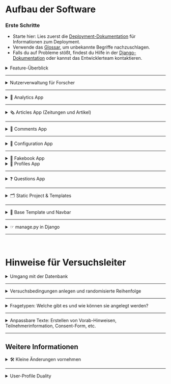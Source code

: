 # Aufbau der Software

### Erste Schritte
- Starte hier: Lies zuerst die [Deployment-Dokumentation](./0-deployment.md) für Informationen zum Deployment. 
- Verwende das [Glossar](./1-glossary-and-tools.md), um unbekannte Begriffe nachzuschlagen.
- Falls du auf Probleme stößt, findest du Hilfe in der [Django-Dokumentation](https://docs.djangoproject.com/de/3.2/) oder kannst das Entwicklerteam kontaktieren.

<details> <summary>Feature-Überblick</summary>

**User:**
- Artikel lesen: Zugriff auf veröffentlichte Zeitungsartikel.
- Kommentare schreiben: Artikel können kommentiert werden.
- Reaktionen: Kommentare können geliked und kommentiert werden.
- Benutzerprofile bearbeiten (Bio ändern).
- Andere Benutzerprofile und deren Bio ansehen.

**Forschende:**
- Hosting der Website: Anleitung dazu in der Datei [Deployment-Dokumentation](./0-deployment.md).
- Nutzerinformationen einsehen: Name, User ID etc. (Passwörter sind nicht einsehbar).
- Nutzerverwaltung: Nutzer hinzufügen, entfernen und bearbeiten.
- Inhalte einsehen und bearbeiten: Zugriff auf Artikel, Kommentare, Likes und alle Interaktionen (über das Admin-Panel).
- Tracking-Daten einsehen: Verweildauer und Klickverhalten der Nutzer.
- Datenexport: Export der Daten als .xlsx-Datei (ausgewählte Tabellen oder gesamte Datenbank).
</details>

---

<details> <summary>Nutzerverwaltung für Forscher</summary>

**Registrierung:**
- Jede/r Nutzende kann sich direkt über die Registrierungsseite anmelden.
- Nach dem Login haben Nutzende Zugriff auf die oben beschriebenen Features.

**Admin-Zugriff:**
- Forscher können über `<URL>/admin` auf die Administrationsseite zugreifen.
- Login erfolgt mit Superuser-Zugangsdaten, die während der Einrichtung festgelegt wurden. Über die Admin-Seite können alle Module eingesehen und bearbeitet werden.
</details>

---

<details> <summary>🚀 Analytics App</summary>

**TL;DR:** Hier werden Nutzerdaten getrackt (User Event Log, Content Position) und Experimentalbedingungen festgelegt.

**Admin Panel:**
- Experiment Conditions: Hier werden die Experiment-Conditions festgelegt (falls vorhanden). Zeitungen, Artikel und Kommentare können nach den Conditions gefiltert werden.

**Dateien:**
- `admin.py`: Legt fest, wie die Conditions bearbeitet werden können.
- `models.py`: Definiert Datenbanktabellen für:
  1. Allgemeinen User Event Log.
  2. Content Position (Anzeigeposition Artikel, Zeitung etc.) für jeweiligen User.
  3. Experiment Conditions.
- `urls.py`: Enthält URL für Javascript User Event Logging.
- `utils.py`: `create_event_log` speichert User-Events als JSON in der Datenbank; erstellt einen *UserEventLog-Eintrag* mit validierten JSON-Daten.
- `views.py`: `log_user_action` loggt Javascript User Actions.
</details>

---

<details> <summary>🗞️ Articles App (Zeitungen und Artikel)</summary>

**TL;DR:** Hier passiert die Verwaltung und Darstellung von Zeitungen und Artikeln. Das Admin-Panel ermöglicht die dynamische Anpassung und CSV-Exporte. Die Models definieren die Struktur von Zeitungen und Artikeln, und die Templates sorgen für die Anzeige von Listen und Details.

**Admin Panel:**
- Zeitungen und Artikel verwalten: Hier können Zeitungen und Artikel bearbeitet und verwaltet werden. Zusätzlich können Experiment-Conditions für Tags dynamisch aus einer separaten Tabelle (`ExperimentCondition`) geladen werden.
- CSV-Export: Es ist möglich, Daten zu Zeitungen und Artikeln als CSV-Datei herunterzuladen.

**Dateien:**
- `admin.py`: 
  - Legt fest, wie Zeitungen und Artikel im Admin-Panel bearbeitet werden können.
  - Ermöglicht den CSV-Export von Artikeln und Zeitungen.
  - Dynamische Dropdown-Menüs für Tags basierend auf den `ExperimentCondition`-Daten.
- `models.py`: 
  - Definiert die Datenbanktabellen für:
    1. **NewsPaper**: Enthält Informationen zu Zeitungen wie Name, Bild und Tag.
    2. **Article**: Enthält Informationen zu Artikeln wie Titel, Inhalt, Slug, Bild und zugehörige Zeitung.
  - Beide Modelle bieten Methoden zur Generierung von `absolute_url`-Links und zur automatischen Erstellung von Slugs.
- `urls.py`: 
  - Enthält die URLs für:
    1. **Alle Zeitungen anzeigen** (`/`).
    2. **Artikel einer Zeitung auflisten** (`/article_list/<int:news_paper_id>/`).
    3. **Detailansicht eines Artikels** (`/<int:news_paper_id>/<slug:slug>/`).
- `apps.py`: Registriert die App unter dem Namen `'articles'`.

**Templates:**
- `all_articles.html`: Listet alle Artikel einer spezifischen Zeitung.
- `detailed_article.html`: Zeigt die Detailansicht eines Artikels.
- `news_papers.html`: Zeigt eine Übersicht aller Zeitungen.
</details>

---

<details> <summary>💬 Comments App</summary>

<br> 

**TL;DR:** Die Comments App ermöglicht es Benutzern, Kommentare zu Artikeln zu verfassen, zu liken/disliken, und in einer strukturierten Ansicht darzustellen. Es werden sowohl Haupt- als auch Sekundärkommentare (Replies) unterstützt. 
**💬 Kommentare & Sichtbarkeit:**

  - Private Kommentare: Standardmäßig nur für den Verfasser sichtbar. Kommentare, die von Nutzern (also Versuchspersonen) erstellt wurden, sind per default nicht öffentlich. 
  - Öffentliche Kommentare: Admins können im Admin Panel `is_public` Checkbox bei der Kommentarerstellung aktivieren. Diese Kommentare sind dann für alle sichtbar. 
  - Experimentelle Bedingungen: Ein Condition `tag` kann ausgewählt werden, um nur Nutzern in einer bestimmten Versuchsbedingung den spezifischen Kommentar anzuzeigen.

- **Admin Panel:**
    - Kommentare verwalten:
        - Kommentare können als öffentlich oder privat markiert werden. Öffentliche Kommentare sind sichtbar für alle Nutzer. Private Kommentare sind nur für den jeweiligen Autor selbst sichtbar.
        - Experimentelle Bedingungen (`tag`) können dynamisch zugewiesen werden.
        - Likes und Dislikes werden angezeigt und gefiltert.

- **Dateien:**
    - **`article_comments.html`**: Template für die Haupt-Kommentarseite eines Artikels. 
        - Zeigt Hauptkommentare und deren Antworten an.
        - Ermöglicht das Liken/Disliken und Hinzufügen neuer Kommentare.
    - **`detailed_comment.html`**: Template für die Detailansicht eines Kommentars.
        - Zeigt einen spezifischen Kommentar und seine Antworten.
        - Ermöglicht das Hinzufügen von Sekundärkommentaren.
    - **`admin.py`**: 
        - Registriert Modelle (`Comment`, `Like`, `Dislike`) im Admin-Bereich.
        - Ermöglicht schnelles Erstellen von Kommentaren.
    - **`forms.py`**:
        - Stellt Formulare für Haupt- und Sekundärkommentare bereit, inklusive dynamischer Felder.
    - **`models.py`**:
        - `Comment`: Hauptmodell für Kommentare, unterstützt hierarchische Strukturen (Antworten).
        - `PlannedReaction`: Ermöglicht geplante Reaktionen auf Kommentare.
        - `Like` & `Dislike`: Modelle zur Verwaltung von Reaktionen.
    - **`urls.py`**:
        - Definiert Routen für:
            - Kommentarseiten eines Artikels.
            - Detailansicht eines spezifischen Kommentars.
            - Like/Dislike-Aktionen.
    - **`views.py`**:
        - `article_comments_view`: 
            - Lädt Hauptkommentare in zufälliger, aber stabiler Reihenfolge. Die Reihenfolge wird nach dem ersten Laden gespeichert.
            - Unterstützt das Hinzufügen von Haupt- und Sekundärkommentaren.
        - `detailed_comment_view`: 
            - Zeigt den gesamten Inhalt eines einzelnen Kommentars an sowie seine Antworten.
            - Ermöglicht das Antworten auf Kommentare.
        - `like_unlike_comment` & `dislike_undislike_comment`:
            - Verarbeiten Like/Dislike-Aktionen und loggen Änderungen.
</details>

---

<details> <summary>🔧 Configuration App</summary>

<br>

**TL; DR:**
Die **Configuration App** ermöglicht die zentrale Verwaltung wichtiger Einstellungen der Versuchsumgebung. Diese Konfigurationen können flexibel angepasst werden, ohne den Code selbst zu verändern.

---

### Features

1. **Zentrale Konfigurationsparameter:**
   - Like/Dislike-Funktionalität aktivieren oder deaktivieren.
   - Sitzungs-Timer an/ausschalten.
   - Maximale Sitzungsdauer festlegen.

2. **Django Admin-Integration:**
   - Konfigurationsparameter direkt im Admin-Bereich verwalten.

3. **Automatische Token-Generierung:**
   - Verwaltungstoken (`management_token`) regenerieren, um zusätzliche Sicherheit zu gewährleisten.

---

### Admin.py

Die `admin.py` definiert, wie die Konfiguration im Django Admin angezeigt und verwaltet wird.

#### Eigenschaften:
- **Liste der anzeigbaren Felder (`list_display`)**:
  - `like_dislike_enabled`: Aktiviert/Deaktiviert die Like/Dislike-Funktionalität.
  - `is_timer_enabled`: Steuert, ob der Sitzungs-Timer aktiv ist.
  - `max_session_duration`: Maximale Sitzungsdauer in Sekunden.
  - `management_token`: Ein zufälliger Token für Verwaltungsaufgaben.

### Models.py

Die **Configuration-Modellklasse** definiert die Konfigurationsparameter und deren Standardwerte.

### Felder
1. **like_dislike_enabled**: Steuert, ob Likes/Dislikes aktiv sind.
2. **is_timer_enabled**: Aktiviert oder deaktiviert den Sitzungs-Timer.
3. **max_session_duration**: Maximale Dauer der Sitzung in Sekunden (Standard: 3600 Sekunden = 1 Stunde).
4. **management_token**: Verwaltungstoken, das für administrative Zwecke generiert wird.

### Methoden
- **regenerate_mgmt_token()**:
  - Generiert ein neues Token aus zufälligen Zeichen.
- **get_the_config()**:
  - Lädt die bestehende Konfiguration oder erstellt eine neue Standardkonfiguration.
- **ensure_config_exists()**:
  - Stellt sicher, dass eine Konfiguration in der Datenbank existiert.

## Hinweis: 
Wenn mehrere Configurations bestehen, wird einfach über `Configuration.objects.first()` die erste Konfiguration aus der Datenbank zurückgegeben (nach der Spalte id).

Wenn keine Konfiguration vorhanden ist (config is None), erstellt der Code eine neue Konfiguration mit Standardwerten:

```bash
like_dislike_enabled=True

is_timer_enabled=False

max_session_duration=1800 (30 Minuten).
```
**Management-Token-Logik:** Wenn das management_token den Wert "changeme" hat, wird es mit config.regenerate_mgmt_token() aktualisiert.
</details>

---


<details> 
<summary>📘 Fakebook App</summary>

<br> **TL;DR:** **TL;DR:** Kernstück der Anwendung im Backend src-folder zur Verwaltung von Benutzerdaten, Interaktionen und Experimentbedingungen.

---

### **Funktionalitäten**

- **Benutzerverwaltung**:
  - Registrierung und Anmeldung mit optionaler Anpassung von Benutzerprofilen.
  - Benutzer können über das Admin-Panel manuell erstellt werden.

- **Interaktionen**:
  - Beiträge (Posts), Kommentare, Likes und Dislikes sind zentrale Funktionen.
  - Aktivitäten wie das Betrachten von Beiträgen und Interaktionen werden für Analysen geloggt.

- **Datenexport**:
  - Ermöglicht den Export der Datenbank (CSV, XLSX, SQLite).
  - Exportiert auch hochgeladene Bilder oder andere Mediendateien.

- **Zeiterfassung**:
  - Ein Middleware-basierter Timer erfasst die Verweildauer der Benutzer auf spezifischen Seiten und leitet bei Überschreiten der Zeit zur nächsten Experimentphase weiter.

---

### **Admin Panel:**
- **Nutzererstellung**:
  - Admins können Benutzer und Profile direkt über ein spezielles Interface erstellen.
- **Datenexport**:
  - Tools zum Herunterladen der Datenbank und spezifischer Tabellen.
- **Sitzungskonfiguration**:
  - Anpassung der maximalen Sitzungsdauer und Aktivierung/Deaktivierung des Timers.

---

### **Dateien**

#### **`urls.py`**
Definiert Routen für verschiedene Funktionen:
- **Benutzererstellung**:
  - `/admin/user_creation_view` – Formular für die Benutzererstellung.
- **Datenexport**:
  - `/admin/download_xlsx` – Export von Datenbanktabellen als XLSX.
  - `/admin/download_database` – Download der gesamten SQLite-Datenbank.
  - `/admin/download_pictures` – Herunterladen von Mediendateien (z. B. Profilbilder).
- **Allgemeine Navigation**:
  - Verlinkung der Apps `profiles`, `questions`, `comments`, etc.

#### **`views.py`**
- **`home_view`**:
  - Startpunkt der App, leitet Benutzer basierend auf ihrem Status (z. B. Admin oder Teilnehmer) weiter.
- **`user_creation_view`**:
  - Ansicht zur Benutzererstellung durch Admins.
- **`download_xlsx`**:
  - Generiert eine XLSX-Datei mit ausgewählten Datenbanktabellen.
- **`download_database`**:
  - Stellt die SQLite-Datenbank als Download bereit.
- **`download_pictures`**:
  - Komprimiert Mediendateien (z. B. Bilder) in ein ZIP-Archiv und stellt sie zum Download bereit.

#### **`middleware.py`**
- **NewspaperTimerMiddleware**:
  - Verfolgt die Verweildauer von Benutzern ab Start des Experiments (nach Beantwortung der Fragen mit Label "before").
  - Automatische Weiterleitung zu "after" Fragen bzw. Ende des Experiments nach Ablauf der maximalen Sitzungszeit.

#### **`settings.py`**
- Definiert globale Einstellungen der Fakebook App:
  - **Datenbank**: SQLite als Standard.
  - **Statische Dateien**:
    - Statische Inhalte (CSS, JS) und Mediendateien sind konfigurierbar.
  - **Zeitzonen und Sprache**:
    - Standardmäßig `en` als Sprache und UTC als Zeitzone. Sprache sollte noch weiter angepasst werden.
  - **Externe Authentifizierung**:
    - Integration von `django-allauth` für Benutzerverwaltung.

---

### **Datenexport**

#### **`downloads.py`**
- Enthält Tools zum Erstellen von Download-Dateien:
  - **CSV-Export**:
    - Erstellt CSV-Dateien basierend auf Datenbanktabellen.
  - **XLSX-Export**:
    - Generiert Excel-Dateien mit ausgewählten Tabellen.
  - **Datenbank-Download**:
    - Stellt die gesamte SQLite-Datenbank als Datei bereit.
  - **Mediendateien**:
    - Komprimiert ausgewählte Mediendateien (z. B. Bilder) in ein ZIP-Archiv.

---

### **Wichtige Features für Versuchsleiter**

1. **Timer und Weiterleitung**:
   - Überwachung der Sitzungszeit mit automatischer Weiterleitung zu spezifischen Seiten.
   - Anpassbar über das `SessionConfig` Modell im Admin-Panel.

2. **Profilverwaltung**:
   - Anlegen von Benutzerprofilen bei der Registrierung.
   - Verwaltung der Profilbilder und anderer Benutzerdaten.

3. **Export-Tools**:
   - Datenbanktabellen, Mediendateien und andere Daten können direkt heruntergeladen werden.

---

</details>
<details> <summary>👤 Profiles App</summary>

<br> 

**TL;DR:** Die Profiles App ermöglicht die Verwaltung von Benutzerprofilen, einschließlich Biografie, Profilbild und experimentellen Bedingungen. Sie bietet Funktionen zur Ansicht und Bearbeitung des eigenen Profils, zur Anzeige anderer Profile sowie zur automatischen Zuweisung von experimentellen Bedingungen bei der Anmeldung. Profile können im Online-Forum **nicht** gesucht werden. Zu jedem (durch den Admin auf `public` gestellten) Kommentar gibt es aber ein Autor-Profil, auf das geklickt werden kann. Dort sind dann Username, Profilbild und Bio zu sehen.

- **Admin Panel:**
    - **Profile Management:** 
        - Benutzerprofile können angezeigt, bearbeitet und als CSV exportiert werden.
        - Anzeigen von Details wie Benutzername, Biografie, Slug und experimentelle Bedingung.

- **Dateien:**
    - **`urls.py`**:
        - Definiert Routen für:
            - Eigenes Profil (`my_profile_view`)
            - Detailansicht einzelner Profile (`ProfileDetailView`).
    - **`views.py`**:
        - **`my_profile_view`**:
            - Ermöglicht die Ansicht und Bearbeitung des eigenen Profils.
            - Zeigt alle Kommentare des Nutzers an (nur explizit öffentliche für andere Benutzer).
        - **`ProfileDetailView`**:
            - Detailansicht eines Profils, inklusive Biografie und Kommentare.
    - **`models.py`**:
        - **`Profile`**:
            - Modell für Benutzerprofile mit Feldern wie `bio`, `avatar`, `slug` und `condition`.
            - Automatische Slug-Generierung für eindeutige Profil-URLs.
    - **`forms.py`**:
        - **`ProfileModelForm`**:
            - Formular zur Bearbeitung von Biografie und Profilbild.
    - **`signals.py`**:
        - **Benutzererstellung**:
            - Automatische Erstellung eines Profils und einer Zustimmungserklärung (`Consent`) bei Registrierung.
        - **Experimentbedingungen**:
            - Zuweisung einer zufälligen experimentellen Bedingung bei Login, falls noch nicht zugewiesen. Sofern noch keine Bedingungen durch den Admin erstellt wurden, wird bei Login die `Change Me` Bedingung zugewiesen. Diese kann im Anschluss im Admin Panel problemlos umbenannt werden. 
        - **Logging**:
            - Ereignisprotokollierung bei Benutzeranmeldung und -abmeldung, einschließlich IP-Tracking.
    - **`utils.py`**:
        - **`get_random_string`**:
            - Generiert zufällige Zeichenfolgen zur Sicherstellung eindeutiger Slugs.
    - **`admin.py`**:
        - Registrierung des `Profile`-Modells im Admin-Bereich mit CSV-Exportfunktion.

</details>

---

<details> <summary>❓ Questions App</summary>

<br> **TL;DR:** Die Questions App ist unser SoSciSurvey-Nachbau. Sie ermöglicht es, Fragebögen zu erstellen und zu verwalten, die vor und nach dem Experiment ausgefüllt werden. Sie unterstützt verschiedene Fragetypen, Einverständniserklärungen und benutzerdefinierte Endnachrichten. 

- **Admin Panel:**
    - **Question Management**:
        - Fragetypen (z. B. Dropdown, Likert-Skala, Slider) und Eigenschaften (z. B. Pflichtfrage, Min-/Max-Werte) können hier konfiguriert werden.
        - `choices`, `sub_questions` und `sub_choices` definieren Antwortmöglichkeiten für spezifische Fragetypen.
        - Fragetyp-spezifische Validierungen werden automatisch ausgeführt.
    - **Text Management**:
        - Texte für Einverständniserklärung, Endnachrichten und Teilnehmerinformationen werden über `Text` verwaltet. Diese sollten im HTML Format eingefuegt werden, um gute Lesbarkeit zu garantieren. Sichtbarkeit (`visibility`) der Texte steuert deren Anzeige im Frontend.
    - **Session Configuration**:
        - Maximale Sitzungsdauer und Timer (an/aus) können im `SessionConfig` Modell konfiguriert werden.

- **Dateien:**
    - **`urls.py`**:
        - Definiert Routen für verschiedene Phasen des Experiments:
            - Teilnehmerinformationen (`participant_info`)
            - Einverständniserklärung (`consent_form`)
            - Fragebögen vor/nach dem Experiment (`questions_before`/`questions_after`)
            - Abschlussseite (`experiment_end`).
    - **`models.py`**:
        - **`Question`**:
            - Ermöglicht die Definition von Fragen mit unterschiedlichen Typen und Antwortmöglichkeiten.
            - Fragetypen: `dropdown`, `slider`, `multiple_choice`, `single_choice`, u. a.
            - Validierungen: z. B. Pflichtfelder, Min-/Max-Werte.
        - **`Answer`**:
            - Speichert Antworten, einschließlich Sub-Fragen (z. B. bei Likert-Skalen).
        - **`Text`**:
            - Verwalten von statischen Texten für Consent-Formulare, Endseiten und Teilnehmerinformationen.
        - **`SessionConfig`**:
            - Timer- und Sitzungsdauer-Management.
    - **`views.py`**:
        - **`experiment_start`**:
            - Begrüßungsseite mit Optionen für Erst- und Wiederholungsteilnehmer.
        - **`participant_info`**:
            - Zeigt konfigurierbare Teilnehmerinformationen an (`Text` Modell).
        - **`consent_form`**:
            - Zeigt die Einverständniserklärung an und verarbeitet die Auswahl.
            - Redirect bei Zustimmung oder Ablehnung.
        - **`question_list`**:
            - Dynamische Anzeige von Fragebögen basierend auf Labels (`before`, `after`).
            - Unterstützung für verschiedene Fragetypen (Dropdown, Likert, Slider).
            - Beantwortungspflicht wird validiert.
        - **`experiment_end`**:
            - Abschlussnachricht mit Logout-Option.
        - **`not_eligible`**:
            - Zeigt eine Nachricht für nicht teilnahmebereite Personen an.
    - **`templates/`**:
        - **`consent_form.html`**: Einverständniserklärung mit Auswahlmöglichkeit (Ja/Nein).
        - **`question_list.html`**: Dynamischer Fragebogen mit Fortschrittsanzeige.
        - **`end.html`**: Abschlussseite des Experiments.
        - **`participant_info.html`**: Informationen für Teilnehmer.
        - **`start.html`**: Begrüßungsseite für die Studie.
        - **`not_eligible.html`**: Nachricht für Teilnehmer, die die Einverständniserklärung verweigern. Bei Ablehnung wird automatisch eine "Nicht teilnahmefähig"-Seite angezeigt. Consent-Status wird im Modell `Consent` gespeichert.
    - **`utils.py`**:
        - **`calculate_questionnaire_duration`**:
            - Berechnet die Dauer für das Ausfüllen eines Fragebogens basierend auf Event-Logs. (Still TODO)

## Weitere Hinweise:

#### Anpassbare Texte:
- Texte für Consent-Formulare, Endnachrichten und Teilnehmerinformationen können im Admin-Bereich (Modell `Text`) bearbeitet werden.
- Die Sichtbarkeit (`visibility`) steuert, welche Texte im Frontend angezeigt werden. So können alle Texte gleichzeitig angelegt werden.

#### Timer und Sitzungskonfiguration:
- Sitzungsdauer (`max_duration`) und Timer können über das Modell `SessionConfig` angepasst werden.

#### Debugging und Logs:
- Änderungen an Fragen werden im Admin-Bereich geloggt.
- Event-Logs (z. B. `questions_started`, `questions_completed`) sind verfügbar für Analysen.

#### Vollständiger Ablauf:
1. Start: Begrüßung und Teilnehmerinfo.
2. Login (Start des Trackings)
3. Vor-Experiment-Fragen → Experiment → Nach-Experiment-Fragen
4. Abschlussseite.

</details>

---

<details> <summary>🗂️ Static Project & Templates</summary>

### **Static Project**
Das Verzeichnis `static_project` enthält alle statischen Dateien, die für das Frontend benötigt werden, einschließlich CSS, JavaScript und Bilder. Statische Dateien werden genutzt, um Styles, Interaktivität und visuelle Assets bereitzustellen, die für die Benutzererfahrung relevant sind.

#### **Unterverzeichnisse:**
1. **`css/`**:
    - Enthält Stylesheets für verschiedene Bereiche und Funktionen der Anwendung:
        - **`articles.css`**: Styling für Artikelansichten.
        - **`base.css`**: Basis-Styling für die gesamte Anwendung.
        - **`comments.css`**: Styling für die Kommentaransichten.
        - **`experiment.css`**: Spezielle Styles für Experiment-bezogene Seiten.
        - **`login-signup-custom-style.css`**: Anpassungen für die Login- und Registrierungsseiten.
        - **`newspaper.css`**: Styling für Zeitungsansichten.
        - **`questions.css`**: Styles für Fragebögen.
        - **`style.css`**: Generelle Styles.
        - **`grid.css`**: Grid-Layout-Styles für die Anordnung von Elementen.
    - **Favicons**:
        - `favicon.ico` und `favicon2.ico` dienen als kleine Icons für den Browser-Tab der Website.

2. **`js/`**:
    - **`log.js`**: JavaScript-Datei für Logging-Funktionen (z. B. Nutzerinteraktionen).
    - **`main.js`**: Haupt-JavaScript-Datei für allgemeine Interaktivität und Logik.

---

### **Templates**
Das `templates`-Verzeichnis enthält HTML-Dateien, die das Frontend der Anwendung definieren. Es ist in verschiedene Unterverzeichnisse organisiert:
- **`account/`**: Templates für Login, Registrierung und Konto-Verwaltung.
- **`admin/`**: Templates für den Admin-Bereich.
- **`main/`**: Generelle Templates für Hauptseiten der Anwendung.
- **`base.html`**: Basis-Template, das von anderen Templates erweitert wird.
- **`lib-jquery.html`**: Einbindung von jQuery-Bibliotheken.
- **`ui-template-stylesheets.html`**: Template für die Einbindung von CSS-Dateien.

---

### **Django und `collectstatic`**
- **Statische Dateien in Django**:
    - Alle statischen Ressourcen, wie CSS, JavaScript und Bilder, werden im Entwicklungsmodus direkt aus dem `static_project`-Verzeichnis geladen.
    - Im Produktionsmodus werden alle statischen Dateien an einem zentralen Speicherort gesammelt.

- **Befehl `collectstatic`**:
    - Mit dem Befehl `python manage.py collectstatic` werden alle Dateien aus den `static`-Verzeichnissen in den in der `settings.py` definierten `STATIC_ROOT`-Ordner kopiert.
    - Dieser zentrale Speicherort ermöglicht die effiziente Bereitstellung der statischen Ressourcen durch einen Webserver (z. B. Nginx).

- **Wichtig für den Versuchsleiter:**
    - Änderungen an den CSS- oder JavaScript-Dateien im `static_project`-Verzeichnis erfordern einen erneuten Aufruf von `collectstatic`, damit die aktualisierten Dateien auf dem Produktionsserver verfügbar sind.
    - Der Speicherort für die statischen Dateien wird in den Django-Einstellungen mit `STATIC_ROOT` festgelegt.

---

### **Zusammenfassung**
Das `static_project`-Verzeichnis ist für die Bereitstellung und Verwaltung von Styles und Interaktivität verantwortlich. Durch das `templates`-Verzeichnis wird sichergestellt, dass die Benutzeroberfläche modular und erweiterbar bleibt. Der `collectstatic`-Prozess spielt eine entscheidende Rolle, um alle statischen Dateien für die Produktion zentral bereitzustellen.

</details>

---

<details> <summary> 🧭 Base Template und Navbar</summary>

<br> TL;DR: Das Base Template `base.html` dient als <strong> Grundgerüst für alle HTML-Dateien </strong> der Anwendung. Es enthält allgemeine Layout- und Design-Elemente, die in anderen Templates wiederverwendet werden. Alle spezifischen Seiten basieren auf diesem Template und ergänzen oder überschreiben dessen Inhalte mithilfe von **`{% block ... %}` und `{% endblock %}`**. Die Navigationsleiste `navbar.html` bietet Zugriff auf zentrale Funktionen wie die Navigation und wird ebenfalls auf allen Seiten eingebunden.


#### **Was passiert in `base.html`?**
1. **Grundstruktur**:
    - `<!doctype html>` definiert das Dokument als HTML5.
    - Das Template bindet wichtige **Meta-Tags** (z. B. für die mobile Ansicht) und Basis-Ressourcen ein.

2. **Statische Dateien**:
    - **CSS**: Mehrere Stylesheets für unterschiedliche Komponenten der Anwendung werden über `{% static %}` eingebunden:
        - z. B. `style.css`, `articles.css`, `comments.css`.
    - **JavaScript**: Funktionen für Logging (`log.js`) und Interaktivität (`main.js`) werden ebenfalls eingebunden.

3. **Blöcke für Erweiterungen**:
    - **`{% block title %}`**: Ermöglicht das Setzen eines individuellen Titels für jede Seite.
    - **`{% block content %}`**: Hauptinhalt der Seite, der von spezifischen Templates überschrieben wird.
    - **`{% block scripts %}`**: Ermöglicht das Einfügen von seitenabhängigen JavaScript-Funktionen.

4. **Navbar**:
    - Das Template bindet die Navigationsleiste (`navbar.html`) ein, die auf jeder Seite angezeigt wird.

5. **CSRF und URLs**:
    - Die **CSRF-Token** und wichtige URLs (z. B. `analytics:log_user_action`) werden als JavaScript-Variablen definiert, damit sie für Frontend-Skripte verfügbar sind.

#### **Warum ist `base.html` wichtig?**
- **Wiederverwendbarkeit**: Alle Templates bauen auf `base.html` auf. Änderungen an der Struktur oder dem Design müssen nur hier vorgenommen werden.
- **Erweiterbarkeit**: Mithilfe von **`{% block ... %}`** können Inhalte leicht angepasst werden, ohne die Grundstruktur zu verändern.

---

### **Navbar (`navbar.html`)**

#### **Funktionalität der Navbar:**
1. **Benutzerstatus**:
  - Wenn der Benutzer **nicht eingeloggt** ist, zeigt die Navbar nur eine Login-Option an.
  - Wenn der Benutzer **eingeloggt** ist:
    - Zeigt Links zu wichtigen Bereichen, wie **News-Papers**, **Profil** und **Experiment-Ende**.
    - Das Profilbild des Benutzers wird angezeigt.
    - Links zum Logout und zum Abbruch des Experiments stehen zur Verfügung.<br>
     → Profil und Home-Button sind immer sichtbar (Ausnahme: Nicht eingeloggt).

2. **Timer-Funktion**:
  - Zeigt die verbleibende Zeit des Experiments an.
  - Wenn die Zeit abgelaufen ist, wird der Benutzer automatisch auf die Seite für **Nach-Experiment-Fragen** umgeleitet.

#### **Experiment-Typen im Überblick**

Die Navbar unterscheidet zwischen zwei Experiment-Varianten, abhängig vom Vorhandensein eines Timers:

| Experiment-Typ | Trigger | Zweck |
| --- | --- | --- |
| Timer-basiert | `request.session.newspaper_entry_time` existiert | Zeitgesteuerte Studie. |
| Timer-los | Kein `newspaper_entry_time` in der Session | Freie Exploration ohne Zeitdruck. |

<details><summary>1. Timer-basiertes Experiment</summary>

  - **Start**:
    - Nutzer ist fertig mit Beantwortung der Fragen → `newspaper_entry_time` wird gesetzt → Timer startet.

  - **Timer-Anzeige**:
    - Zweck: Zeigt die verbleibende Zeit des Experiments an.
    - Technik:
      - Startzeit wird in der Session (`newspaper_entry_time`) gespeichert.
      - JavaScript berechnet Countdown basierend auf `MAX_SESSION_DURATION`, welche in der Config gesetzt wird.
  - **Ende/ Ablauf des Timers**:
    - Automatisch: Timer läuft ab → Weiterleitung + Löschen der Session.
    - Automatische Weiterleitung zur Nachbefragung (`/questions/after/`).

    - VP hat jederzeit die Möglichkeit, das Experiment abzubrechen: Klick auf "Abbrechen" → Session löschen → Zurück zum Login.

  #### **User-Journey-Beispiele**
  - Nutzer wählt eine Zeitung → Timer startet (30 Minuten).
  - Navbar zeigt Countdown und "Abbrechen"-Option.
  - Nach 30 Minuten: Automatische Weiterleitung zur Nachbefragung.
</details>

<details><summary>2. Timer-loses Experiment</summary>

  - **Start**:
    - Nutzer startet direkt die Studie → Keine Zeit wird gespeichert → "Abschließen"-Button erscheint.

  - **Studie abschließen (Abschließen-Button)**:
    - Zweck: Manueller Abschluss des Experiments.
    - Aktion: Direkte Weiterleitung zur Nachbefragung, ohne Timer-Überwachung.

  - **Profil & Zeitungsübersicht**:
    - Profil-Link: Identitätsdarstellung (wie bei Timer-basiertem Experiment).
    - Home-Button: Konsistente Navigation zur Startseite.

  - **Ende**:
    - Klick auf "Abschließen" → Weiterleitung zur Nachbefragung.


- **Experiment abbrechen (Abbrechen-Button)**:
  - Zweck: Vorzeitiger Abbruch der Studie (z. B. bei technischen Problemen).
  - Aktion: Löscht die Session → Keine Daten werden gespeichert.

- **Profil & Zeitungsübersicht**:
  - Profil-Link: Zeigt Benutzeravatar und -name.
  - Home-Button: Ermöglicht Rückkehr zur Zeitungsauswahl.

#### **User-Journey-Beispiele**
- Nutzer startet Demo-Modus → Kein Timer.
- Navbar zeigt "Abschließen"-Button.
- Klick auf "Abschließen" → Direkt zur Nachbefragung.

</details>

<br>

---

### **Blöcke in Templates verwenden**
Templates, die auf `base.html` basieren, verwenden folgende Syntax, um Inhalte hinzuzufügen oder anzupassen:
- **`{% block title %}`**: Setzt den Titel der Seite, z. B. "News-Papers".
- **`{% block content %}`**: Fügt den Hauptinhalt der spezifischen Seite ein.
- **`{% block scripts %}`**: Fügt zusätzliche JavaScript-Funktionen ein.

Beispiel:
```html
{% extends "base.html" %}

{% block title %} Meine Seite {% endblock title %}

{% block content %}
<div>
  <h1>Willkommen!</h1>
  <p>Das ist eine spezifische Seite.</p>
</div>
{% endblock content %}
{% block scripts %}
<script>
  document.addEventListener('DOMContentLoaded', function() {
    const button = document.getElementById('clickMeButton');
    button.addEventListener('click', function() {
      document.getElementById('greeting').textContent = "Danke für deinen Klick!";
      button.disabled = true;
    });
  });
</script>
{% endblock scripts %}
```
</details>

---

<details> <summary> ☞ manage.py in Django</summary>
<br> TL;DR:Die Datei `manage.py` ist ein zentraler Bestandteil jeder Django-Anwendung. Sie dient als **Schnittstelle für administrative Aufgaben** und wird verwendet, um verschiedene Befehle auszuführen.

---

#### **Hauptfunktionen:**
1. **Starten des Servers:**
```bash
python src/manage.py runserver
```
2. **Migrationen:**
```bash
python src/manage.py makemigrations
python src/manage.py migrate
```

3. **Statische Dateien sammeln:**
```bash
python src/manage.py collectstatic
```

4. **Interaktive Shell:**
```bash
python src/manage.py shell
```

5. **Alle Befehle anzeigen/ Hilfe:**
```bash
python src/manage.py help
```
</details>

---
<br>

# Hinweise für Versuchsleiter

<details><summary>Umgang mit der Datenbank</summary>
<br>

# Django-Datenbank: Verständnis und Zugriff auf Modelle

In diesem Abschnitt wird erklärt, wie die Django-Datenbank aufgebaut ist und wie du auf die verschiedenen Tabellen und Daten zugreifen kannst. Die Datenbank besteht aus mehreren Tabellen, die durch Modelle repräsentiert werden. Diese werden jeweils in der `models.py`festgelegt. Jede Tabelle entspricht einem Django-Modell, und die Beziehungen zwischen den Tabellen werden durch Fremdschlüssel (Foreign Keys) definiert.

---

Kurz erklärt: 

### So exportierst du Daten als Excel-Datei:
1. Gehe ins Admin-Panel.
2. Wähle die gewünschte Tabelle aus (z. B. `Comments Comment`).
3. Klicke auf `Exportieren` und wähle das Excel-Format.
4. Die Daten werden als Excel-Datei heruntergeladen.

---

## 1. **Datenbankstruktur**

Die Django-Datenbank besteht aus mehreren Tabellen, die miteinander verknüpft sind. Hier sind die wichtigsten Tabellen und ihre Beziehungen:

### **Benutzer und Profile**
- **`auth_user`**: Enthält alle Benutzerdaten wie Benutzername, automatisch generierte E-Mail, Passwort usw. Datenschutzhinweis: Das Passwort ist dabei stets anonym und verschlüsselt - also auch für Versuchsleitende nicht einsehbar!
- **`profiles_profile`**: Enthält zusätzliche Benutzerinformationen wie Bio, Avatar und eine Verknüpfung zum Benutzer (`auth_user`).

### **Artikel und Kommentare**
- **`articles_article`**: Enthält Artikel mit Titel, Inhalt, Veröffentlichungsdatum usw.
- **`comments_comment`**: Enthält Kommentare zu Artikeln. Jeder Kommentar ist mit einem Artikel (`articles_article`) und einem Benutzer (`profiles_profile`) verknüpft.

### **Fragen und Antworten**
- **`questions_question`**: Enthält Fragen, die Benutzern gestellt werden.
- **`questions_answer`**: Enthält Antworten auf Fragen. Jede Antwort ist mit einer Frage (`questions_question`) und einem Benutzer (`auth_user`) verknüpft.

### **Analytics und Logs**
- **`analytics_usereventlog`**: Protokolliert Benutzerereignisse wie Klicks oder Anmeldungen.
- **`analytics_experimentcondition`**: Enthält Informationen zu Experimenten, an denen Benutzer teilnehmen.

### **Weitere wichtige Tabellen**
- **`django_session`**: Speichert Benutzersitzungen.
- **`django_admin_log`**: Protokolliert Änderungen, die im Admin-Panel vorgenommen wurden.

---

## 2. **Zugriff auf die Datenbank**

### **Über das Django Admin-Panel**
- Du kannst auf alle Tabellen über das Django Admin-Panel zugreifen. Gehe dazu auf: `http://127.0.0.1:8000/admin/`
- Melde dich mit deinem Superuser-Account an. Wie du den Superuser erstellst, ist in der [Deployment-Dokumentation](./0-deployment.md) beschrieben.
- Jede Tabelle (Modell) wird als Eintrag im Admin-Panel angezeigt. Du kannst die Daten anzeigen, herunterladen oder löschen.

### **Daten als Excel exportieren**
- Im Admin-Panel kannst du die Daten jeder Tabelle als Excel-Datei exportieren:
1. Wähle die gewünschte Tabelle aus.
2. Klicke auf "Exportieren" und wähle das Excel-Format.
3. Die Daten werden als Excel-Datei heruntergeladen.

---

## 3. **Beziehungen zwischen den Tabellen**

### **Benutzer und Profile**
- Jeder Benutzer (`auth_user`) hat ein Profil (`profiles_profile`).
- Die Verknüpfung erfolgt über das Feld `user` in der `profiles_profile`-Tabelle.

### **Artikel und Kommentare**
- Jeder Artikel (`articles_article`) kann mehrere Kommentare (`comments_comment`) haben.
- Jeder Kommentar ist mit einem Artikel (`articles_article`) und einem Benutzer (`profiles_profile`) verknüpft.

### **Fragen und Antworten**
- Jede Frage (`questions_question`) kann mehrere Antworten (`questions_answer`) haben.
- Jede Antwort ist mit einer Frage (`questions_question`) und einem Benutzer (`auth_user`) verknüpft.

---

## 4. **Beispiel: Zugriff auf Benutzerdaten**

### **Benutzerdaten anzeigen**
- Gehe im Admin-Panel zu `Auth User`.
- Hier siehst du alle Benutzer mit ihren Details wie Benutzername, E-Mail (immer username@example.com) und Passwort.

### **Profile anzeigen**
- Gehe im Admin-Panel zu `Profiles Profile`.
- Hier siehst du die Profile der Benutzer mit Informationen wie Bio, Avatar und verknüpftem Benutzer.

---

## 5. **Beispiel: Zugriff auf Kommentare**

### **Kommentare anzeigen**
- Gehe im Admin-Panel zu `Comments Comment`.
- Hier siehst du alle Kommentare mit Informationen wie Inhalt, Autor und verknüpftem Artikel.

### **Kommentare exportieren**
- Wähle die `Comments Comment`-Tabelle aus und exportiere die Daten als Excel-Datei.

---

## 6. **Wichtige Hinweise**
- **Fremdschlüssel**: Verknüpfungen zwischen Tabellen werden durch Fremdschlüssel (Foreign Keys) hergestellt. Zum Beispiel ist das Feld `user` in der `profiles_profile`-Tabelle ein Fremdschlüssel zur `auth_user`-Tabelle.
- **Admin-Panel**: Das Admin-Panel ist der einfachste Weg, um auf die Daten zuzugreifen und sie zu verwalten.
- **Datenexport**: Du kannst die Daten jeder Tabelle als Excel-Datei exportieren, um sie weiter zu analysieren.

---

## 7. **Zusammenfassung**
- Die Django-Datenbank besteht aus mehreren Tabellen, die durch Modelle repräsentiert werden.
- Du kannst auf die Daten über das Admin-Panel zugreifen und sie als Excel-Dateien exportieren.
- Die Beziehungen zwischen den Tabellen werden durch Fremdschlüssel definiert.

Falls du weitere Fragen hast, schau gerne in die [Django-Dokumentation](https://docs.djangoproject.com/en/5.1/intro/tutorial02/)! 😊
</details>

---

<details><summary>Versuchsbedingungen anlegen und randomisierte Reihenfolge</summary>
<br>

# Verwendung von Condition Tags und Speicherung der Reihenfolge in der Experimentumgebung

## 1. Was sind Condition Tags?
Condition Tags sind optionale Zuordnungen, die genutzt werden, um Inhalte wie Artikel, Zeitungen oder Kommentare gezielt bestimmten Benutzergruppen anzuzeigen. Jeder Benutzer erhält bei der Anmeldung eine Experimentbedingung, die mit einem Tag verknüpft ist. Inhalte mit einem passenden Tag werden nur den Benutzern angezeigt, deren Bedingung mit diesem Tag übereinstimmt.

- **Ohne Tag:** Inhalte, die keinen Tag besitzen, sind für alle Benutzer sichtbar, unabhängig von ihrer Bedingung.
- **Mit Tag:** Inhalte mit einem spezifischen Tag werden nur Benutzern angezeigt, deren Experimentbedingung den gleichen Tag hat.

Condition Tags ermöglichen so die gezielte Steuerung, welche Inhalte eine bestimmte Benutzergruppe im Rahmen eines Experiments sieht. Wichtig: Wenn eine Zeitung einem Tag zugeordnet ist (beispielsweise "Experimental1"), dann ist dies die niedrigste Filterstufe. Natürlicherweise sehen somit nur Versuchspersonen der Experimental1-Bedingung die Zeitung und ihre zugeordneten Artikel - auch wenn diese spetifischen Artikel eventuell keine Tags erhalten haben. Für eine Filterung auf Artikel-Ebene kann die Zeitung ohne Tag verbleiben und dann werden die Artikel zugeordnet. Dieselbe Logik gilt auch für Kommentare und Sekundärkommentare (sog. "Replies").

---

## 2. Speicherung der Reihenfolge von Inhalten
Um eine individuelle und reproduzierbare Reihenfolge von Artikeln, Zeitungen oder Kommentaren pro Benutzer zu gewährleisten, wird diese Reihenfolge in einer separaten Datenbanktabelle gespeichert. Bei der Anmeldung des Users wird die Reihenfolge randomisiert erstellt und dann in der Datenbanktabelle `usercontentposition` gespeichert.

### Bedeutung der Reihenfolge:
- **Individuell:** Jeder Benutzer erhält eine eigene Reihenfolge, die nur für ihn gilt.
- **Dynamisch:** Inhalte werden beim ersten Laden zufällig sortiert und die Reihenfolge wird gespeichert.
- **Konsistenz:** Die gespeicherte Reihenfolge bleibt für den Benutzer gleich, auch wenn Inhalte mehrfach abgerufen werden.

### Ablauf:
1. **Filterung der Inhalte:** Inhalte werden anhand des Tags des Benutzers gefiltert. Inhalte ohne Tag sind für alle sichtbar.
2. **Überprüfung auf bestehende Reihenfolge:** Bevor Inhalte gespeichert werden, wird geprüft, ob für den Benutzer bereits eine Reihenfolge existiert.
3. **Speicherung der Reihenfolge:** Falls keine existiert (beim ersten Login), werden die Inhalte zufällig sortiert und ihre Position wird gespeichert.
4. **Ergänzung neuer Inhalte:** Neue Inhalte werden geprüft und in die bestehende Reihenfolge eingefügt.

---

## 3. Condition Tags für Kommentare
Kommentare besitzen ebenfalls Condition Tags, um sie bestimmten Benutzergruppen zuzuordnen:
- **Hauptkommentare:** Können unabhängig erstellt werden und sind die Grundlage für Sekundärkommentare.
- **Sekundärkommentare:** Müssen einem Hauptkommentar zugeordnet sein, der zur gleichen Bedingung und zum gleichen Artikel gehört.
- **Tags:** Kommentare ohne Tag sind für alle Benutzer sichtbar - sofern ebenfalls `ìs_public=True` gilt, während Kommentare mit einem Tag nur für Benutzer mit der passenden Experimentbedingung sichtbar sind.

---

## 4. Herausforderungen bei Änderungen
Änderungen an Artikeln, Zeitungen oder Kommentaren können bestehende gespeicherte Reihenfolgen beeinflussen. Beispiele:
- **Verschiebungen oder Löschungen:** Wenn Inhalte gelöscht oder einem anderen Tag zugeordnet werden, können gespeicherte Positionen ungültig werden.
- **Neue Inhalte:** Neue Inhalte können die bestehende Reihenfolge erweitern, müssen aber korrekt integriert werden.

---

## 5. Empfehlungen für die Administration
- **Vorsicht bei Änderungen:** Änderungen an Artikeln, Zeitungen oder Kommentaren sollten mit Bedacht erfolgen, da sie Auswirkungen auf die Benutzererfahrung haben können.
- **Konsistenz sicherstellen:** Nach Änderungen sollten veraltete gespeicherte Positionen entfernt und die Reihenfolge bei Bedarf neu generiert werden.
- **Einschränkungen beachten:** Sekundärkommentare dürfen nur Hauptkommentare desselben Artikels als Parent haben und keine unabhängigen Kommentare sein.
- Grundsätzlich gilt: Um auf der sicheren Seite zu sein, sollten, sobald ein Experiment läuft, **keine Änderungen an der Datenbank** mehr erfolgen!
---

## Zusammenfassung
Condition Tags und die Speicherung der Reihenfolge sind essenziell, um Inhalte gezielt und kontrolliert im Rahmen eines Experiments anzeigen zu können. Sie bieten Flexibilität bei der Zuordnung von Inhalten zu Benutzergruppen und gewährleisten eine konsistente Darstellung. Änderungen sollten jedoch immer mit Blick auf bestehende Daten erfolgen, um Inkonsistenzen zu vermeiden.
</details>

---

<details><summary>Fragetypen: Welche gibt es und wie können sie angelegt werden?</summary>

Dieser Abschnitt der Dokumentation beschreibt, welche Felder für die einzelnen Fragetypen (`question_type`) im `Question`-Modell ausgefüllt werden müssen.

### Allgemein
- **Pflichtfragen:** Das Feld `required` kann für jeden Fragetyp genutzt werden, um anzugeben, ob eine Antwort zwingend notwendig ist.
- **Anzeigeposition:** Das Feld `order` bestimmt die Anzeigeposition der Frage. Fragen mit niedrigeren Werten erscheinen zuerst.
- **Globaler Hinweis zu `choices`, `sub_choices`,`sub_questions`:** Für alle Fragen, die `choices` verwenden, müssen die Optionen durch Semikolons getrennt angegeben werden. Daher können unterschiedliche Optionen keine Semikolons enthalten - das führt sonst zu einem Fehler. Auch kein Semikolon am Ende: Füge kein Semikolon nach der letzten Option oder Frage ein! Richtig: `Option1;Option2` `Falsch: Option1;Option2;`

### So erstellst du einen neuen Fragetyp:
1. Gehe ins Admin-Panel unter `Questions`.
2. Klicke auf `Add Question`.
3. Wähle den gewünschten Fragetyp aus (z. B. `Dropdown`).
4. Fülle die erforderlichen Felder aus:
   - `question_text`: Der Text der Frage.
   - `choices`: Die Antwortmöglichkeiten, getrennt durch Semikolons (z. B. `Option1;Option2;Option3`).
   - `sub_choices` und `sub_questions` müssen bei entsprechenden Fragetypen definiert werden. 
    - `sub_choices` definiert die Pole einer Ampelfrage (z. B. "positiv/negativ").
    - `sub_questions` definiert die Aussagen oder Fragen einer Multiple-Likert-Frage
  (...sh. Admin Panel)
5. Speichere die Frage.

<br>

<details>
<summary>1. Dropdown</summary>

- **Beschreibung:** Ermöglicht eine Auswahl aus einer Dropdown-Liste.
<img src="images/Dropdown-Question.png" alt="Dropdown Question" width="500">

- **Erforderliche Felder:**
  - `choices`: Semikolon-separierte Auswahlmöglichkeiten (z. B. `Option1;Option2;Option3`).
- **Optional:** 
  - `required`: Gibt an, ob die Frage verpflichtend beantwortet werden muss.

### Beispiel für eine Dropdown-Frage:
- **Frage:** "Bitte wählen Sie einen der folgenden Altersabschnite aus:"
- **Antwortmöglichkeiten:** `18-25;26-35;36-45;46+`

</details>

---

<details>
<summary>2. Multiple Choice</summary>

- **Beschreibung:** Mehrere Auswahlmöglichkeiten können gleichzeitig ausgewählt werden.
<img src="images/Multiple-Choice-Question.png" alt="Multiple Choice Question" width="500">

- **Erforderliche Felder:**
  - `choices`: Semikolon-separierte Auswahlmöglichkeiten (z. B. `Option1;Option2;Option3`).
- **Optional:** 
  - `required`: Gibt an, ob die Frage verpflichtend beantwortet werden muss.

</details>

---

<details>
<summary>3. Single Choice</summary>

- **Beschreibung:** Nur eine Auswahl aus mehreren Optionen ist erlaubt.
<img src="images/Single-Choice-Question.png" alt="Single Choice Question" width="500">

- **Erforderliche Felder:**
  - `choices`: Semikolon-separierte Auswahlmöglichkeiten (z. B. `Option1;Option2;Option3`).
- **Optional:** 
  - `required`: Gibt an, ob die Frage verpflichtend beantwortet werden muss.

- **Vorab-Hinweise:** 
-   Für einfache Vorab-Hinweise vor dem Experiment (oder auch danach) eignet sich das Frage-Format "Single Choice". Mehr Informationen dazu sh. Abschnitt "Texte im Question Modell"

</details>

---

<details>
<summary>4. Numeric Scale</summary>

- **Beschreibung:** Eine Frage mit numerischen Antworten, die eine obere und untere Grenze haben können (z. B. 18–99).
<img src="images/Numeric-Scale-Question.png" alt="Numeric Scale Question" width="500">

- **Erforderliche Felder:**
  - `min_value`: Der niedrigste Wert.
  - `max_value`: Der höchste Wert.
- **Optional:**
  - `required`: Gibt an, ob die Frage verpflichtend beantwortet werden muss.

</details>

---

<details>
<summary>5. Open Text</summary>

- **Beschreibung:** Ermöglicht eine offene Textantwort.
- **Erforderliche Felder:**
  - Keine spezifischen Felder notwendig.
- **Optional:** 
  - `required`: Gibt an, ob die Frage verpflichtend beantwortet werden muss.

</details>

---

<details>
<summary>6. Slider</summary>

- **Beschreibung:** Ein Schieberegler für die Auswahl eines Werts innerhalb eines definierten Bereichs.
<img src="images/Slider-Question.png" alt="Slider Question" width="500">
<img src="images/Einseitige-Slider-Question.png" alt="Slider Question" width="500">

- **Erforderliche Felder:**
  - `min_value`: Minimaler Wert.
  - `max_value`: Maximaler Wert.
  - `step_value`: Schrittgröße des Reglers (z. B. 1, 5, 10).
  - `start_value`: Anfangsposition des Reglers.
- **Optional:** 
  - `required`: Gibt an, ob die Frage verpflichtend beantwortet werden muss.

</details>

---

<details>
<summary>7. Multiple Likert</summary>

- **Beschreibung:** Eine Matrixfrage mit mehreren Items (z. B. Aussagen), die auf einer Likert-Skala bewertet werden.
<img src="images/Multiple-Likert-Question.png" alt="Multiple Likert Question" width="500">+
<img src="images/Multiple-Likert.png" alt="Multiple Likert Question" width="500">

- **Erforderliche Felder:**
  - `sub_questions`: Semikolon-separierte Sub-Fragen (z. B. `Frage1;Frage2;Frage3`).
  - `choices`: Semikolon-separierte Bewertungskategorien (z. B. `Stimme nicht zu;Stimme zu`).
- **Optional:**
  - `required`: Gibt an, ob die Frage verpflichtend beantwortet werden muss.

</details>

---

<details>
<summary>8. Ampel Rating</summary>

- **Beschreibung:** Bewertung mit zwei Polen: <br>
<img src="images/Ampel-Rating-Question.png" alt="Ampel Rating Question" width="500">

- **Erforderliche Felder:**
  - `sub_choices`: Muss eine gerade Anzahl an Optionen enthalten (z. B. `positiv;negativ` oder auch `positiv;negativ;gut;schlecht`). 

- **Optional:** 
  - `required`: Gibt an, ob die Frage verpflichtend beantwortet werden muss. <br>
  Warning Beispiel:<br>
    <img src="images/Ampel-Rating-Selection-Warning.png" alt="Ampel Rating Selection With Warnings" width="500">
</details>
</details>

---

<details>
<summary>Anpassbare Texte: Erstellen von Vorab-Hinweisen, Teilnehmerinformation, Consent-Form, etc.</summary>

### Anzeigen von VP-Hinweisen zur Experiment-Bearbeitung
- Für einfache Vorab-Hinweise vor dem Experiment (oder auch danach) eignet sich das `Frage-Format "Single Choice"`. Beispielsweise ist es wichtig, dazuzusagen, dass die VP die tool-internen Navigationsbuttons nutzen sollten und nicht die Browser-Navigation. Wird diese doch genutzt, kommt es im Normalfall **nicht** zu technischen Problemen, jedoch kann dies das Logging verfälschen.


- **Hinweis:** Durch Angabe von `<h4 class="large-label">{{ question.question_text | safe }}</h4>` im HTML Template `question_list.hmtl` kann im Fragetext mit HTML gearbeitet werden. Dies ist stark zu empfehlen!! Sh. hierzu folgendes Beispiel mit HTML Text:

  <img src="images/Hinweise-vor-Bearbeitung-Admin.png" alt="Hinweise-vor-Bearbeitung-Admin" width="500">
  <img src="images/Hinweise-vor-Bearbeitung.png" alt="Hinweise-vor-Bearbeitung-Experiment" width="500">

<details>
<summary>HTML Code</summary>

HTML Text sorgt dafür, dass der Content deutlich besser lesbar ist. Hierfür einfach den Plain Text in ChatGPT o.Ä. einfügen mit dem Prompt <br>

``` html
'Erstelle einen HTML-Text aus folgendem Plaintext: [Text hier einfügen]. Der Titel der Seite sollte [Titel] lauten. Der Haupttext soll in der Mitte der Seite stehen, mit einer  [Farbe hier einfügen] Überschrift und einer Beschreibung darunter. Füge auch eine Kontaktmöglichkeit per E-Mail hinzu. Die Seite soll ansprechend und responsiv gestaltet sein.'
```

```html
  <title>Anzeigen von Hinweisen vor oder nach dem Experiment</title>
    <style>
        body {
            font-family: Arial, sans-serif;
            line-height: 1.6;
            margin: 20px;
        }
        h1 {
            color: #333;
        }
        ul {
            margin: 10px 0;
            padding-left: 20px;
        }
        li {
            margin-bottom: 10px;
        }
    </style>
  </head>
  <body>
      <h1>Hinweise vor der Bearbeitung</h1>
      <p>Liebe Teilnehmerin, lieber Teilnehmer,</p>
      <p>bevor Sie mit der Bearbeitung beginnen, bitten wir Sie, die folgenden Hinweise zu beachten:</p>
      <ul>
          <li><strong>Verwendung der Buttons:</strong> Bitte nutzen Sie ausschließlich die in der Versuchsoberfläche bereitgestellten "Zurück"- und "Mehr Lesen"-Buttons, um zwischen den Seiten zu navigieren. Verwenden Sie <em>nicht</em> die Vor- und Zurück-Funktionen Ihres Browsers, da dies zu technischen Problemen führen kann.</li>
          <li><strong>Bearbeitungszeit:</strong> Planen Sie genügend ungestörte Zeit für die Bearbeitung ein, um die Aufgaben vollständig abschließen zu können.</li>
          <li><strong>Unterbrechungen vermeiden:</strong> Bitte versuchen Sie, die Bearbeitung nicht zu unterbrechen, da dies die Qualität der Ergebnisse beeinflussen könnte.</li>
          <li><strong>Technische Hinweise:</strong> Sollten technische Probleme auftreten, notieren Sie diese bitte und setzen Sie sich mit der Versuchsleitung in Verbindung.</li>
      </ul>
      <p>Vielen Dank für Ihre Aufmerksamkeit und Ihre Teilnahme! Wir wünschen Ihnen viel Erfolg bei der Bearbeitung. 😊</p>
  </body>
  ```

  </details>

---

### Weitere Texte: Teilnehmerinformation, Consent-Form, Not Eligible, Start-View und End-Viewzur Experiment-Bearbeitung

### So erstellst du einen HTML-Text im Admin-Panel:
1. Gehe ins Admin-Panel unter `Text`.
2. Klicke auf `Add Text`.
3. Fülle die Felder aus:
   - `identifier`: Ein eindeutiger Name für den Text (z. B. `participant_info_header_en`).
   - `content`: Der HTML-Text (z. B. `<h1>Willkommen!</h1><p>Bitte beachten Sie die Hinweise.</p>`).
   - `visibility`: Setze dies auf `True`, um den Text anzuzeigen.
4. Speichere den Text.

Die folgenden Abschnitte enthalten Details zur Verwendung, Funktionalität und Implementierung der wichtigsten Templates: Teilnehmerinformation, Consent-Form, Not Eligible, Start-View, und End-View.

**Teilnehmerinformation (participant_info.html)**
- Zweck: Stellt den Teilnehmenden Informationen zum Experiment bereit, bevor sie ihre Zustimmung geben.
- Merkmale:
  - Überschrift: Dynamisch geladen basierend auf der Sprache.
  - Beschreibung: HTML-fähiger Inhalt für bessere Lesbarkeit.
  - Weiter-Button: Verlinkt auf die Einverständniserklärung.

**Consent Form (consent_form.html)**
- Zweck: Ermöglicht den Teilnehmenden, ihre Zustimmung zur Teilnahme am Experiment zu geben.
- Merkmale:
  - Zustimmungsoptionen: Radio-Buttons für "Ja" oder "Nein".
  - Submit-Button: Startet das Experiment oder verweigert den Zugriff.
  - Dynamische Inhalte: Überschrift und Nachricht werden aus der Datenbank geladen.
<img src="images/Consent-Text-Admin.png" alt="No Consent Tent" width="500">

**Nicht zugelassen (not_eligible.html)**
- Zweck: Informiert Teilnehmende, die die Teilnahme abgelehnt haben oder nicht berechtigt sind.
- Merkmale:
  - Zeigt eine benutzerdefinierte Nachricht an.
  - Minimalistisches Design.

**Startseite (start.html)**
- Zweck: Erster Einstiegspunkt für Teilnehmende, mit Optionen zur Neuregistrierung oder zum Login.
- Merkmale:
  - Optionen: Button für neue Teilnehmende und bestehende Accounts.

**Ende des Experiments (end.html)**
- Zweck: Zeigt eine Dankesnachricht an und bietet die Möglichkeit, sich abzumelden.
- Merkmale:
  - Dynamische Inhalte: Überschrift und Nachricht werden aus der Datenbank geladen.
  - Logout-Button: Beendet die Sitzung.

**Funktionsweise von Headern und Nachrichten**
- Die Header und Nachrichten werden dynamisch aus der Datenbank geladen, basierend auf spezifischen Identifiers. Dies erlaubt eine flexible Anpassung der Inhalte durch den Admin, ohne den Code selbst ändern zu müssen.

- Ablauf der dynamischen Textintegration
1.	Modelle:
  - Es gibt ein Text-Modell mit den Feldern identifier, content und visibility.
  - Der identifier dient zur eindeutigen Identifikation eines bestimmten Inhalts (z. B. participant_info_header_en für die englische Überschrift der Teilnehmerinformation).
  - Der content enthält den eigentlichen Text, der angezeigt wird.
  - Das Feld visibility bestimmt, ob der Text aktuell sichtbar und aktiv ist.

Beispiel:
```bash
class Text(models.Model):
    identifier = models.CharField(max_length=200, choices=IDENTIFIER_CHOICES, unique=True)
    content = models.TextField()
    visibility = models.BooleanField(default=False)
```

2.	Views:
  - In der View wird die Datenbank abgefragt, um den passenden content für einen bestimmten identifier zu finden.
  - Wenn ein Eintrag mit visibility=True und passendem identifier existiert, wird dessen content geladen.
  - Falls kein passender Text gefunden wird, wird ein Standardtext angezeigt.

Beispiel:
```bash
def participant_info(request):
    participant_info_header = Text.objects.filter(visibility=True, identifier__startswith="participant_info_header").first()
    participant_info_message = Text.objects.filter(visibility=True, identifier__startswith="participant_info_message").first()

    return render(request, 'questions/participant_info.html', {
        'participant_info_header': participant_info_header.content if participant_info_header else "Default Header",
        'participant_info_message': participant_info_message.content if participant_info_message else "Default Message",
    })
```

3.	Templates:
  - Im Template werden die geladenen Inhalte mit Platzhaltern wie {{ participant_info_header }} oder {{ participant_info_message }} eingefügt.
  - Falls der Text HTML-Code enthält, wird durch |safe sichergestellt, dass dieser korrekt gerendert wird.
Beispiel:
```bash
<h1 class="ui dividing header">{{ participant_info_header | safe }}</h1>
<p class="description.participant.info">{{ participant_info_message | safe }}</p>
```

4.	Verwaltung über das Admin-Panel:
  - Im Django-Admin kannst du Text-Objekte erstellen oder bearbeiten.
  - Der identifier sorgt dafür, dass Inhalte gezielt zugeordnet und angepasst werden können.
  - Das Feld visibility legt fest, ob ein Text aktiv ist oder nicht.

5.	Internationalisierung:
  - Unterschiedliche Sprachen werden durch spezifische identifier-Namen unterstützt (z. B. _en für Englisch oder _de für Deutsch).
  - Views laden die passenden Inhalte basierend auf der Sprachlogik.

Beispiel:
```bash
participant_info_header_en: "Welcome to the Study"
participant_info_message_en: "Here is some important information..."
```
</details>

---

## Weitere Informationen

<details> 
<summary>🛠 Kleine Änderungen vornehmen</summary>

### So nimmst du kleine Änderungen im Code vor:
1. Öffne die entsprechende Datei in deinem Code-Editor.
2. Finde den Codeabschnitt, den du ändern möchtest.
3. Nimm die gewünschten Änderungen vor (z. B. Kommentiere Code aus oder füge neuen Code hinzu).
4. Speichere die Datei.
5. Starte den Server neu, damit die Änderungen wirksam werden.  (Baue ein neues Image, falls du Docker nutzt)

### Beispielhafte Schritte, um den "Cancel Experiment"-Button zu entfernen:

1. **Datei öffnen**:
   Öffne die Datei `navbar.html` in deinem Code-Editor.

2. **Button entfernen**:
   Finde den folgenden Codeabschnitt in der Datei:

   ```html
   <a href="{% url 'account_logout' %}" class="ui item">
     <i class="fas fa-sign-out-alt"></i>&nbsp;
     Cancel (Quit Experiment) 
   </a>

3. **Zeilen Auskommentieren über cmd+shift+7 (Mac)**
4. **Änderungen speichern**
5. **Server neu starten**

</details>

---

<details> 
<summary>User-Profile Duality</summary>

### Was ist der Unterschied zwischen `User` und `Profile`?
- **User**: Enthält grundlegende Informationen wie Benutzername und Passwort. Wird für die Anmeldung verwendet.
- **Profile**: Enthält zusätzliche Informationen wie Biografie, Profilbild und experimentelle Bedingungen. Wird für alles Tool-bezogene verwendet.

### Achtung: Variablennamen im Code
- Im Code wird oft `user` verwendet, obwohl eigentlich `profile` gemeint ist. Zum Beispiel: `user.user` bezieht sich auf das Profil des Benutzers.
- **Tipp**: Überprüfe immer, ob `user` oder `profile` gemeint ist, indem du den Kontext betrachtest.


Das Tool verwendet ein Framework für die Benutzerauthentifizierung, das eine eigene User-Klasse mitbringt. Zusätzlich wird bei der Erstellung eines Benutzers ein eigenes Profile-Objekt erstellt und mit dem neuen Benutzer verknüpft. Der User wird für die Authentifizierung verwendet (Anmeldename, automatisch generierte E-Mail), während das Profile für alles andere Tool-bezogene (Bio, ...) genutzt wird.

Es gibt einige doppelte Felder: firstname und lastname im User werden ignoriert, und die E-Mail im Profile wird ebenfalls ignoriert.


</details>
